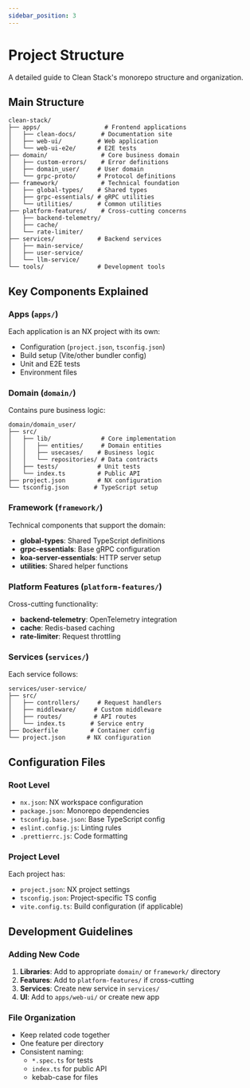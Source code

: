 ```yaml
---
sidebar_position: 3
---
```


# Project Structure

A detailed guide to Clean Stack's monorepo structure and organization.

## Main Structure

```
clean-stack/
├── apps/                  # Frontend applications
│   ├── clean-docs/       # Documentation site
│   ├── web-ui/          # Web application
│   └── web-ui-e2e/      # E2E tests
├── domain/               # Core business domain
│   ├── custom-errors/    # Error definitions
│   ├── domain_user/     # User domain
│   └── grpc-proto/      # Protocol definitions
├── framework/            # Technical foundation
│   ├── global-types/    # Shared types
│   ├── grpc-essentials/ # gRPC utilities
│   └── utilities/       # Common utilities
├── platform-features/    # Cross-cutting concerns
│   ├── backend-telemetry/
│   ├── cache/
│   └── rate-limiter/
├── services/            # Backend services
│   ├── main-service/
│   ├── user-service/
│   └── llm-service/
└── tools/               # Development tools
```

## Key Components Explained

### Apps (`apps/`)
Each application is an NX project with its own:
- Configuration (`project.json`, `tsconfig.json`)
- Build setup (Vite/other bundler config)
- Unit and E2E tests
- Environment files

### Domain (`domain/`)
Contains pure business logic:
```
domain/domain_user/
├── src/
│   ├── lib/              # Core implementation
│   │   ├── entities/     # Domain entities
│   │   ├── usecases/    # Business logic
│   │   └── repositories/ # Data contracts
│   ├── tests/           # Unit tests
│   └── index.ts         # Public API
├── project.json         # NX configuration
└── tsconfig.json       # TypeScript setup
```

### Framework (`framework/`)
Technical components that support the domain:
- **global-types**: Shared TypeScript definitions
- **grpc-essentials**: Base gRPC configuration
- **koa-server-essentials**: HTTP server setup
- **utilities**: Shared helper functions

### Platform Features (`platform-features/`)
Cross-cutting functionality:
- **backend-telemetry**: OpenTelemetry integration
- **cache**: Redis-based caching
- **rate-limiter**: Request throttling

### Services (`services/`)
Each service follows:
```
services/user-service/
├── src/
│   ├── controllers/     # Request handlers
│   ├── middleware/     # Custom middleware
│   ├── routes/         # API routes
│   └── index.ts       # Service entry
├── Dockerfile         # Container config
└── project.json      # NX configuration
```

## Configuration Files

### Root Level
- `nx.json`: NX workspace configuration
- `package.json`: Monorepo dependencies
- `tsconfig.base.json`: Base TypeScript config
- `eslint.config.js`: Linting rules
- `.prettierrc.js`: Code formatting

### Project Level
Each project has:
- `project.json`: NX project settings
- `tsconfig.json`: Project-specific TS config
- `vite.config.ts`: Build configuration (if applicable)

## Development Guidelines

### Adding New Code
1. **Libraries**: Add to appropriate `domain/` or `framework/` directory
2. **Features**: Add to `platform-features/` if cross-cutting
3. **Services**: Create new service in `services/`
4. **UI**: Add to `apps/web-ui/` or create new app

### File Organization
- Keep related code together
- One feature per directory
- Consistent naming:
  - `*.spec.ts` for tests
  - `index.ts` for public API
  - kebab-case for files
